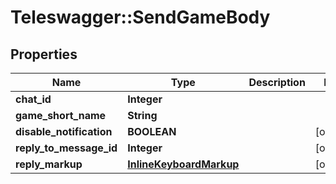 # Teleswagger::SendGameBody

## Properties
Name | Type | Description | Notes
------------ | ------------- | ------------- | -------------
**chat_id** | **Integer** |  | 
**game_short_name** | **String** |  | 
**disable_notification** | **BOOLEAN** |  | [optional] 
**reply_to_message_id** | **Integer** |  | [optional] 
**reply_markup** | [**InlineKeyboardMarkup**](InlineKeyboardMarkup.md) |  | [optional] 


